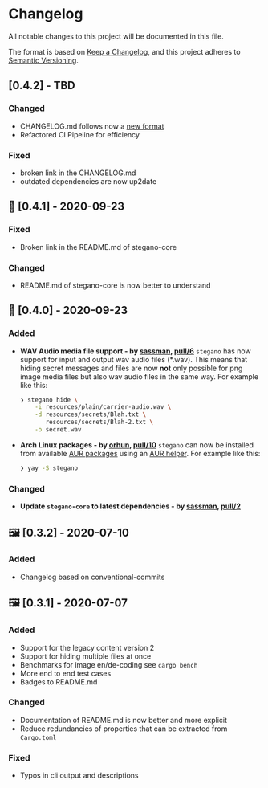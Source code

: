 # Changelog
All notable changes to this project will be documented in this file.

The format is based on [Keep a Changelog](https://keepachangelog.com/en/1.0.0/),
and this project adheres to [Semantic Versioning](https://semver.org/spec/v2.0.0.html).

## [0.4.2] - TBD
### Changed
- CHANGELOG.md follows now a [new format](https://keepachangelog.com/en/1.0.0/)
- Refactored CI Pipeline for efficiency
### Fixed
- broken link in the CHANGELOG.md
- outdated dependencies are now up2date

## 🎼 [0.4.1] - 2020-09-23
### Fixed
- Broken link in the README.md of stegano-core

### Changed
- README.md of stegano-core is now better to understand

## 🎼 [0.4.0] - 2020-09-23
### Added
- **WAV Audio media file support - by [sassman], [pull/6]** 
    `stegano` has now support for input and output wav audio files (*.wav). This means that hiding secret messages and files are now **not** only possible for png image media files but also wav audio files in the same way. For example like this: 
    ```sh
    ❯ stegano hide \
        -i resources/plain/carrier-audio.wav \
        -d resources/secrets/Blah.txt \
           resources/secrets/Blah-2.txt \
        -o secret.wav
    ```
- **Arch Linux packages - by [orhun], [pull/10]**
    `stegano` can now be installed from available [AUR packages](https://aur.archlinux.org/packages/?O=0&SeB=b&K=stegano&outdated=&SB=n&SO=a&PP=50&do_Search=Go) using an [AUR helper](https://wiki.archlinux.org/index.php/AUR_helpers). For example like this:
    ```sh
    ❯ yay -S stegano
    ```

### Changed 
- **Update `stegano-core` to latest dependencies - by [sassman], [pull/2]**

[sassman]: https://github.com/sassman
[orhun]: https://github.com/orhun
[pull/6]: https://github.com/steganogram/stegano-rs/pull/6
[pull/10]: https://github.com/steganogram/stegano-rs/pull/10
[pull/2]: https://github.com/steganogram/stegano-rs/pull/2

## 🖼 [0.3.2] - 2020-07-10
### Added 
- Changelog based on conventional-commits

## 🖼 [0.3.1] - 2020-07-07
### Added
- Support for the legacy content version 2
- Support for hiding multiple files at once
- Benchmarks for image en/de-coding see `cargo bench`
- More end to end test cases
- Badges to README.md

### Changed
- Documentation of README.md is now better and more explicit
- Reduce redundancies of properties that can be extracted from `Cargo.toml`

### Fixed
- Typos in cli output and descriptions